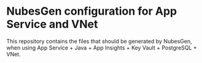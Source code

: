 # NubesGen configuration for App Service and VNet

This repository contains the files that should be generated by NubesGen, when
using App Service + Java + App Insights + Key Vault + PostgreSQL + VNet.
